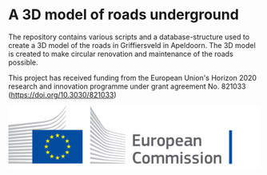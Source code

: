 # A 3D model of roads underground
The repository contains various scripts and a database-structure used to create a 3D model of the roads in Griffiersveld in Apeldoorn. The 3D model is created to make circular renovation and maintenance of the roads possible.

This project has received funding from the European Union's Horizon 2020 research and innovation programme under grant agreement No. 821033 (https://doi.org/10.3030/821033)

![Logo EC](https://raw.githubusercontent.com/RonaldVisser/Roads-Subsurface-in-3-Dimensions-RSI3D/main/logo-ec-en.svg)
